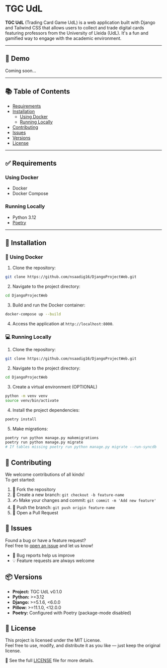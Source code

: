 # TGC UdL

**TGC UdL** (Trading Card Game UdL) is a web application built with Django and Tailwind CSS that allows users to collect and trade digital cards featuring professors from the University of Lleida (UdL). It's a fun and gamified way to engage with the academic environment.

---

## 🚀 Demo

Coming soon...

---

## 📚 Table of Contents

- [Requirements](#-requirements)
- [Installation](#-installation)
  - [Using Docker](#-using-docker)
  - [Running Locally](#-running-locally)
- [Contributing](#-contributing)
- [Issues](#-issues)
- [Versions](#-versions)
- [License](#-license)

---

## ✅ Requirements

### Using Docker

- Docker
- Docker Compose

### Running Locally

- Python 3.12
- [Poetry](https://python-poetry.org/)

---

## 🔧 Installation

### 🐳 Using Docker

1. Clone the repository:

```bash
git clone https://github.com/nsaadig16/DjangoProjectWeb.git
```

2. Navigate to the project directory:

```bash
cd DjangoProjectWeb
```

3. Build and run the Docker container:

```bash
docker-compose up --build
```

4. Access the application at `http://localhost:8000`.

### 💻 Running Locally

1. Clone the repository:

```bash
git clone https://github.com/nsaadig16/DjangoProjectWeb.git
```

2. Navigate to the project directory:

```bash
cd DjangoProjectWeb
```

3. Create a virtual environment (OPTIONAL)

```bash
python -m venv venv
source venv/bin/activate
```

4. Install the project dependencies:

```bash
poetry install
```

5. Make migrations:

```bash
poetry run python manage.py makemigrations
poetry run python manage.py migrate
# If tables missing poetry run python manage.py migrate --run-syncdb
```

## 🤝 Contributing

We welcome contributions of all kinds!  
To get started:

1. 🍴 Fork the repository  
2. 🌱 Create a new branch: `git checkout -b feature-name`  
3. ✍️ Make your changes and commit: `git commit -m 'Add new feature'`  
4. 🚀 Push the branch: `git push origin feature-name`  
5. 🔁 Open a Pull Request

## 🐛 Issues

Found a bug or have a feature request?  
Feel free to [open an issue](https://github.com/nsaadig16/DjangoProjectWeb/issues) and let us know!

- 🐞 Bug reports help us improve
- 💡 Feature requests are always welcome

## 📦 Versions

- **Project:** TGC UdL v0.1.0  
- **Python:** >=3.12  
- **Django:** >=5.1.6, <6.0.0  
- **Pillow:** >=11.1.0, <12.0.0  
- **Poetry:** Configured with Poetry (package-mode disabled)  

## 📄 License

This project is licensed under the MIT License.  
Feel free to use, modify, and distribute it as you like — just keep the original license.  

📝 See the full [LICENSE](LICENSE) file for more details.
